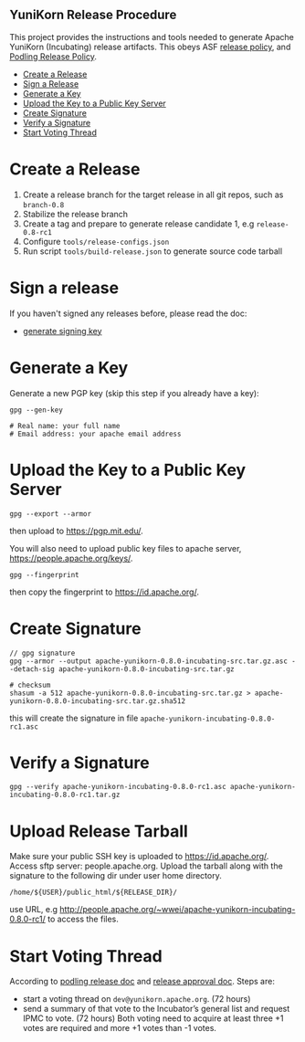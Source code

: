 YuniKorn Release Procedure
----

This project provides the instructions and tools needed to generate Apache YuniKorn (Incubating) release artifacts. This obeys ASF [release policy](http://www.apache.org/legal/release-policy.html), and [Podling Release Policy](https://incubator.apache.org/policy/incubation.html#releases).

* [Create a Release](#Create-a-Release)
* [Sign a Release](#Sign-a-release)
* [Generate a Key](#Generate-a-Key)
* [Upload the Key to a Public Key Server](#Upload-the-Key-to-a-Public-Key-Server)
* [Create Signature](#Create-Signature)
* [Verify a Signature](#Verify-a-Signature)
* [Start Voting Thread](#Start-Voting-Thread)

# Create a Release

1. Create a release branch for the target release in all git repos, such as `branch-0.8`
2. Stabilize the release branch
3. Create a tag and prepare to generate release candidate 1, e.g `release-0.8-rc1`
3. Configure `tools/release-configs.json`
4. Run script `tools/build-release.json` to generate source code tarball

# Sign a release

If you haven't signed any releases before, please read the doc:
- [generate signing key](https://infra.apache.org/openpgp.html#generate-key)

# Generate a Key
Generate a new PGP key (skip this step if you already have a key):

```shell script
gpg --gen-key

# Real name: your full name
# Email address: your apache email address
```

# Upload the Key to a Public Key Server

```shell script
gpg --export --armor
```

then upload to https://pgp.mit.edu/.

You will also need to upload public key files to apache server, https://people.apache.org/keys/.

```shell script
gpg --fingerprint
```

then copy the fingerprint to https://id.apache.org/.

# Create Signature

```shell script
// gpg signature
gpg --armor --output apache-yunikorn-0.8.0-incubating-src.tar.gz.asc --detach-sig apache-yunikorn-0.8.0-incubating-src.tar.gz

# checksum
shasum -a 512 apache-yunikorn-0.8.0-incubating-src.tar.gz > apache-yunikorn-0.8.0-incubating-src.tar.gz.sha512
```

this will create the signature in file `apache-yunikorn-incubating-0.8.0-rc1.asc`

# Verify a Signature

```shell script
gpg --verify apache-yunikorn-incubating-0.8.0-rc1.asc apache-yunikorn-incubating-0.8.0-rc1.tar.gz
```

# Upload Release Tarball

Make sure your public SSH key is uploaded to https://id.apache.org/. Access sftp server: people.apache.org. Upload the tarball along with the signature to the following dir under user home directory.

```
/home/${USER}/public_html/${RELEASE_DIR}/
```

use URL, e.g http://people.apache.org/~wwei/apache-yunikorn-incubating-0.8.0-rc1/ to access the files.

# Start Voting Thread

According to [podling release doc](https://incubator.apache.org/policy/incubation.html#releases) and [release approval doc](http://www.apache.org/legal/release-policy.html#release-approval). Steps are:
- start a voting thread on `dev@yunikorn.apache.org`. (72 hours)
- send a summary of that vote to the Incubator’s general list and request IPMC to vote. (72 hours)
Both voting need to acquire at least three +1 votes are required and more +1 votes than -1 votes.
